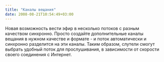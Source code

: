 ```yaml
---
title: "Каналы вещания"
date: 2008-08-21T10:54:49+03:00
---
```


Новая возможность вести эфир в несколько потоков с разным качеством синхронно. Просто создайте дополнительные каналы вещания в нужном качестве и формате - и поток автоматически и синхронно разделится на эти каналы. Таким образом, слутели смогут выбрать удобный поток для прослушивания, в зависимости от скорости своего соединения с Интернет. 